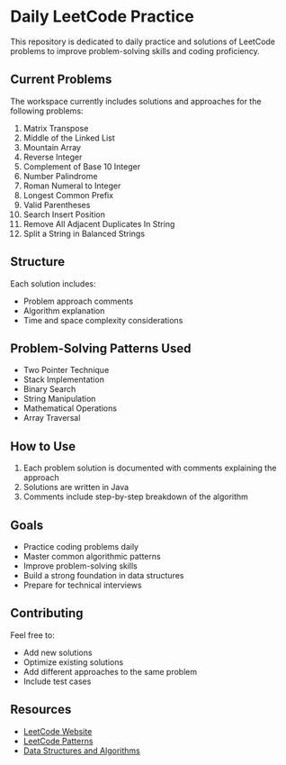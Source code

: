 # Daily LeetCode Practice

This repository is dedicated to daily practice and solutions of LeetCode problems to improve problem-solving skills and coding proficiency.

## Current Problems

The workspace currently includes solutions and approaches for the following problems:

1. Matrix Transpose
2. Middle of the Linked List
3. Mountain Array
4. Reverse Integer
5. Complement of Base 10 Integer
6. Number Palindrome
7. Roman Numeral to Integer
8. Longest Common Prefix
9. Valid Parentheses
10. Search Insert Position
11. Remove All Adjacent Duplicates In String
12. Split a String in Balanced Strings

## Structure

Each solution includes:
- Problem approach comments
- Algorithm explanation
- Time and space complexity considerations

## Problem-Solving Patterns Used

- Two Pointer Technique
- Stack Implementation
- Binary Search
- String Manipulation
- Mathematical Operations
- Array Traversal

## How to Use

1. Each problem solution is documented with comments explaining the approach
2. Solutions are written in Java
3. Comments include step-by-step breakdown of the algorithm

## Goals

- Practice coding problems daily
- Master common algorithmic patterns
- Improve problem-solving skills
- Build a strong foundation in data structures
- Prepare for technical interviews

## Contributing

Feel free to:
- Add new solutions
- Optimize existing solutions
- Add different approaches to the same problem
- Include test cases

## Resources

- [LeetCode Website](https://leetcode.com/)
- [LeetCode Patterns](https://leetcode.com/discuss/general-discussion/460599/blind-75-leetcode-questions)
- [Data Structures and Algorithms](https://leetcode.com/explore/learn/)
